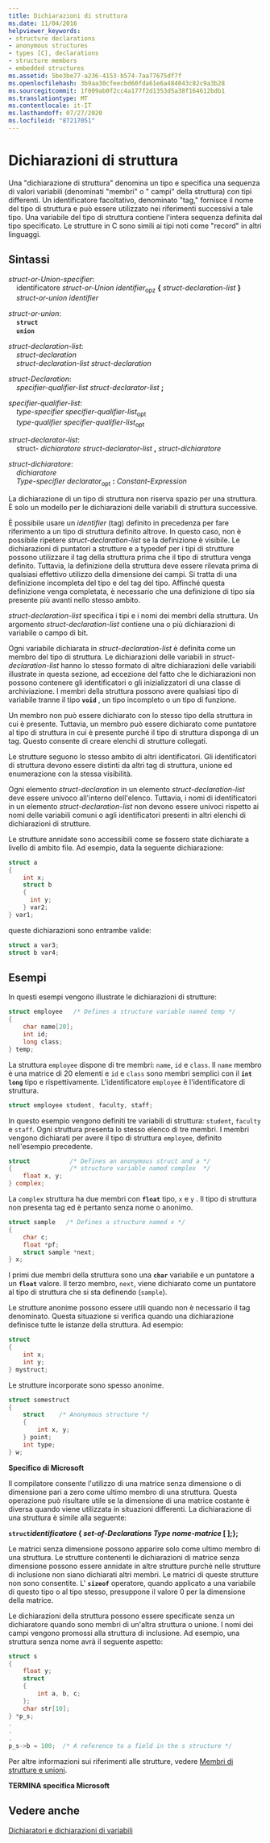 ```yaml
---
title: Dichiarazioni di struttura
ms.date: 11/04/2016
helpviewer_keywords:
- structure declarations
- anonymous structures
- types [C], declarations
- structure members
- embedded structures
ms.assetid: 5be3be77-a236-4153-b574-7aa77675df7f
ms.openlocfilehash: 3b9aa30cfeecbd60fda61e6a484043c82c9a3b28
ms.sourcegitcommit: 1f009ab0f2cc4a177f2d1353d5a38f164612bdb1
ms.translationtype: MT
ms.contentlocale: it-IT
ms.lasthandoff: 07/27/2020
ms.locfileid: "87217051"
---
```

# <a name="structure-declarations"></a>Dichiarazioni di struttura

Una "dichiarazione di struttura" denomina un tipo e specifica una sequenza di valori variabili (denominati "membri" o " campi" della struttura) con tipi differenti. Un identificatore facoltativo, denominato "tag," fornisce il nome del tipo di struttura e può essere utilizzato nei riferimenti successivi a tale tipo. Una variabile del tipo di struttura contiene l'intera sequenza definita dal tipo specificato. Le strutture in C sono simili ai tipi noti come "record" in altri linguaggi.

## <a name="syntax"></a>Sintassi

*struct-or-Union-specifier*:<br/>
&nbsp;&nbsp;&nbsp;&nbsp;identificatore *struct-or-Union* *identifier*<sub>opz</sub> **{** *struct-declaration-list* **}**<br/>
&nbsp;&nbsp;&nbsp;&nbsp;*struct-or-union* *identifier*

*struct-or-union*:<br/>
&nbsp;&nbsp;&nbsp;&nbsp;**`struct`**<br/>
&nbsp;&nbsp;&nbsp;&nbsp;**`union`**

*struct-declaration-list*:<br/>
&nbsp;&nbsp;&nbsp;&nbsp;*struct-declaration*<br/>
&nbsp;&nbsp;&nbsp;&nbsp;*struct-declaration-list* *struct-declaration*

*struct-Declaration*:<br/>
&nbsp;&nbsp;&nbsp;&nbsp;*specifier-qualifier-list* *struct-declarator-list* **;**

*specifier-qualifier-list*:<br/>
&nbsp;&nbsp;&nbsp;&nbsp;*type-specifier* *specifier-qualifier-list*<sub>opt</sub><br/>
&nbsp;&nbsp;&nbsp;&nbsp;*type-qualifier* *specifier-qualifier-list*<sub>opt</sub>

*struct-declarator-list*:<br/>
&nbsp;&nbsp;&nbsp;&nbsp;struct- *dichiaratore* *struct-declarator-list* **,** *struct-dichiaratore*

*struct-dichiaratore*:<br/>
&nbsp;&nbsp;&nbsp;&nbsp;*dichiaratore*<br/>
&nbsp;&nbsp;&nbsp;&nbsp;*Type-specifier* *declarator*<sub>opt</sub> **:** *Constant-Expression*

La dichiarazione di un tipo di struttura non riserva spazio per una struttura. È solo un modello per le dichiarazioni delle variabili di struttura successive.

È possibile usare un *identifier* (tag) definito in precedenza per fare riferimento a un tipo di struttura definito altrove. In questo caso, non è possibile ripetere *struct-declaration-list* se la definizione è visibile. Le dichiarazioni di puntatori a strutture e a typedef per i tipi di strutture possono utilizzare il tag della struttura prima che il tipo di struttura venga definito. Tuttavia, la definizione della struttura deve essere rilevata prima di qualsiasi effettivo utilizzo della dimensione dei campi. Si tratta di una definizione incompleta del tipo e del tag del tipo. Affinché questa definizione venga completata, è necessario che una definizione di tipo sia presente più avanti nello stesso ambito.

*struct-declaration-list* specifica i tipi e i nomi dei membri della struttura. Un argomento *struct-declaration-list* contiene una o più dichiarazioni di variabile o campo di bit.

Ogni variabile dichiarata in *struct-declaration-list* è definita come un membro del tipo di struttura. Le dichiarazioni delle variabili in *struct-declaration-list* hanno lo stesso formato di altre dichiarazioni delle variabili illustrate in questa sezione, ad eccezione del fatto che le dichiarazioni non possono contenere gli identificatori o gli inizializzatori di una classe di archiviazione. I membri della struttura possono avere qualsiasi tipo di variabile tranne il tipo **`void`** , un tipo incompleto o un tipo di funzione.

Un membro non può essere dichiarato con lo stesso tipo della struttura in cui è presente. Tuttavia, un membro può essere dichiarato come puntatore al tipo di struttura in cui è presente purché il tipo di struttura disponga di un tag. Questo consente di creare elenchi di strutture collegati.

Le strutture seguono lo stesso ambito di altri identificatori. Gli identificatori di struttura devono essere distinti da altri tag di struttura, unione ed enumerazione con la stessa visibilità.

Ogni elemento *struct-declaration* in un elemento *struct-declaration-list* deve essere univoco all'interno dell'elenco. Tuttavia, i nomi di identificatori in un elemento *struct-declaration-list* non devono essere univoci rispetto ai nomi delle variabili comuni o agli identificatori presenti in altri elenchi di dichiarazioni di strutture.

Le strutture annidate sono accessibili come se fossero state dichiarate a livello di ambito file. Ad esempio, data la seguente dichiarazione:

```C
struct a
{
    int x;
    struct b
    {
      int y;
    } var2;
} var1;
```

queste dichiarazioni sono entrambe valide:

```C
struct a var3;
struct b var4;
```

## <a name="examples"></a>Esempi

In questi esempi vengono illustrate le dichiarazioni di strutture:

```C
struct employee   /* Defines a structure variable named temp */
{
    char name[20];
    int id;
    long class;
} temp;
```

La struttura `employee` dispone di tre membri: `name`, `id` e `class`. Il `name` membro è una matrice di 20 elementi e `id` e `class` sono membri semplici con il **`int`** **`long`** tipo e rispettivamente. L'identificatore `employee` è l'identificatore di struttura.

```C
struct employee student, faculty, staff;
```

In questo esempio vengono definiti tre variabili di struttura: `student`, `faculty` e `staff`. Ogni struttura presenta lo stesso elenco di tre membri. I membri vengono dichiarati per avere il tipo di struttura `employee`, definito nell'esempio precedente.

```C
struct           /* Defines an anonymous struct and a */
{                /* structure variable named complex  */
    float x, y;
} complex;
```

La `complex` struttura ha due membri con **`float`** tipo, `x` e `y` . Il tipo di struttura non presenta tag ed è pertanto senza nome o anonimo.

```C
struct sample   /* Defines a structure named x */
{
    char c;
    float *pf;
    struct sample *next;
} x;
```

I primi due membri della struttura sono una **`char`** variabile e un puntatore a un **`float`** valore. Il terzo membro, `next`, viene dichiarato come un puntatore al tipo di struttura che si sta definendo (`sample`).

Le strutture anonime possono essere utili quando non è necessario il tag denominato. Questa situazione si verifica quando una dichiarazione definisce tutte le istanze della struttura. Ad esempio:

```C
struct
{
    int x;
    int y;
} mystruct;
```

Le strutture incorporate sono spesso anonime.

```C
struct somestruct
{
    struct    /* Anonymous structure */
    {
        int x, y;
    } point;
    int type;
} w;
```

**Specifico di Microsoft**

Il compilatore consente l'utilizzo di una matrice senza dimensione o di dimensione pari a zero come ultimo membro di una struttura. Questa operazione può risultare utile se la dimensione di una matrice costante è diversa quando viene utilizzata in situazioni differenti. La dichiarazione di una struttura è simile alla seguente:

**`struct`***identificatore* **{** *set-of-Declarations* *Type* <em>nome-matrice</em>** \[ ];};**

Le matrici senza dimensione possono apparire solo come ultimo membro di una struttura. Le strutture contenenti le dichiarazioni di matrice senza dimensione possono essere annidate in altre strutture purché nelle strutture di inclusione non siano dichiarati altri membri. Le matrici di queste strutture non sono consentite. L' **`sizeof`** operatore, quando applicato a una variabile di questo tipo o al tipo stesso, presuppone il valore 0 per la dimensione della matrice.

Le dichiarazioni della struttura possono essere specificate senza un dichiaratore quando sono membri di un'altra struttura o unione. I nomi dei campi vengono promossi alla struttura di inclusione. Ad esempio, una struttura senza nome avrà il seguente aspetto:

```C
struct s
{
    float y;
    struct
    {
        int a, b, c;
    };
    char str[10];
} *p_s;
.
.
.
p_s->b = 100;  /* A reference to a field in the s structure */
```

Per altre informazioni sui riferimenti alle strutture, vedere [Membri di strutture e unioni](../c-language/structure-and-union-members.md).

**TERMINA specifica Microsoft**

## <a name="see-also"></a>Vedere anche

[Dichiaratori e dichiarazioni di variabili](../c-language/declarators-and-variable-declarations.md)
